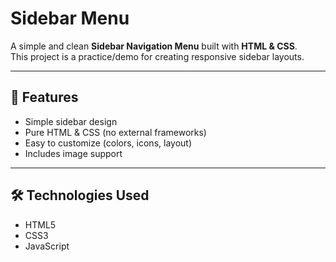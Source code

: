 # Sidebar Menu

A simple and clean **Sidebar Navigation Menu** built with **HTML & CSS**.  
This project is a practice/demo for creating responsive sidebar layouts.

---

## 🚀 Features
- Simple sidebar design
- Pure HTML & CSS (no external frameworks)
- Easy to customize (colors, icons, layout)
- Includes image support

---

## 🛠️ Technologies Used
- HTML5
- CSS3
- JavaScript
